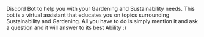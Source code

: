 Discord Bot to help you with your Gardening and Sustainability needs. This bot is a virtual assistant that educates you on topics surrounding Sustainability and Gardening.
All you have to do is simply mention it and ask a question and it will answer to its best Ability :)
